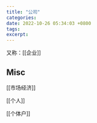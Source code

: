 ```yaml
---
title: "公司"
categories: 
date: 2022-10-26 05:34:03 +0800
tags: 
excerpt: 
---
```



又称：[[企业]]






## Misc


[[市场经济]]

[[个人]]

[[个体户]]
